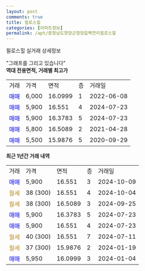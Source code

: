 ```yaml
---
layout: post
comments: true
title: 필로스힐
categories: [아파트정보]
permalink: /apt/충청남도청양군청양읍벽천리필로스힐
---
```


필로스힐 실거래 상세정보

<script type="text/javascript">
  google.charts.load('current', {'packages':['line', 'corechart']});
  google.charts.setOnLoadCallback(drawChart);

  function drawChart() {
    var data = new google.visualization.DataTable();
    data.addColumn('date', '거래일');
    data.addColumn('number', "매매");
    data.addColumn('number', "전세");
    data.addColumn('number', "전매");

    data.addRows([[new Date(Date.parse("2024-10-09")), 5900, null, null], [new Date(Date.parse("2024-10-04")), null, null, null], [new Date(Date.parse("2024-09-25")), null, null, null], [new Date(Date.parse("2024-07-23")), 5900, null, null], [new Date(Date.parse("2024-07-23")), 5900, null, null], [new Date(Date.parse("2024-07-11")), null, null, null], [new Date(Date.parse("2024-01-19")), null, null, null], [new Date(Date.parse("2024-01-04")), 5950, null, null]]);

    var options = {
      hAxis: {
        format: 'yyyy/MM/dd'
      },    
      lineWidth: 0,
      pointsVisible: true,    
      title: '최근 1년간 유형별 실거래가 분포',
      legend: { position: 'bottom' }
    };

    var formatter = new google.visualization.NumberFormat({pattern:'###,###'} );
    formatter.format(data, 1);
    formatter.format(data, 2);
    
    setTimeout(function() {
        var chart = new google.visualization.LineChart(document.getElementById('columnchart_material'));
        chart.draw(data, (options));
        document.getElementById('loading').style.display = 'none';
    }, 200);
  }
</script>


<div id="loading" style="z-index:20; display: block; margin-left: 0px">"그래프를 그리고 있습니다"</div>
<div id="columnchart_material" style="width: 95%; margin-left: 0px; display: block"></div>
<!-- contents start -->
<b>역대 전용면적, 거래별 최고가</b>
<table class="sortable">
    <tr>
      <td>거래</td>
      <td>가격</td>
      <td>면적</td>
      <td>층</td>
      <td>거래일</td>
    </tr>
        <tr>
          <td><a style="color: blue">매매</a></td>
          <td>6,000</td>
          <td>16.0999</td>
          <td>1</td>
          <td>2022-06-08</td>
        </tr>            <tr>
          <td><a style="color: blue">매매</a></td>
          <td>5,900</td>
          <td>16.551</td>
          <td>4</td>
          <td>2024-07-23</td>
        </tr>            <tr>
          <td><a style="color: blue">매매</a></td>
          <td>5,900</td>
          <td>16.3783</td>
          <td>5</td>
          <td>2024-07-23</td>
        </tr>            <tr>
          <td><a style="color: blue">매매</a></td>
          <td>5,800</td>
          <td>16.5089</td>
          <td>2</td>
          <td>2021-04-28</td>
        </tr>            <tr>
          <td><a style="color: blue">매매</a></td>
          <td>5,500</td>
          <td>15.9876</td>
          <td>5</td>
          <td>2020-09-29</td>
        </tr>        
    
    
</table>

<b>최근 1년간 거래 내역</b>

<table class="sortable">
    <tr>
      <td>거래</td>
      <td>가격</td>
      <td>면적</td>
      <td>층</td>
      <td>거래일</td>
    </tr>
    <tr>
      <td><a style="color: blue">매매</a></td>
      <td>5,900</td>
      <td>16.551</td>
      <td>3</td>
      <td>2024-10-09</td>
    </tr>          <tr>
      <td><a style="color: darkgoldenrod">월세</a></td>
      <td>38 (300)</td>
      <td>16.551</td>
      <td>4</td>
      <td>2024-10-04</td>
    </tr>          <tr>
      <td><a style="color: darkgoldenrod">월세</a></td>
      <td>38 (300)</td>
      <td>16.5089</td>
      <td>3</td>
      <td>2024-09-25</td>
    </tr>          <tr>
      <td><a style="color: blue">매매</a></td>
      <td>5,900</td>
      <td>16.3783</td>
      <td>5</td>
      <td>2024-07-23</td>
    </tr>          <tr>
      <td><a style="color: blue">매매</a></td>
      <td>5,900</td>
      <td>16.551</td>
      <td>4</td>
      <td>2024-07-23</td>
    </tr>          <tr>
      <td><a style="color: darkgoldenrod">월세</a></td>
      <td>40 (300)</td>
      <td>16.551</td>
      <td>7</td>
      <td>2024-07-11</td>
    </tr>          <tr>
      <td><a style="color: darkgoldenrod">월세</a></td>
      <td>37 (300)</td>
      <td>15.9876</td>
      <td>2</td>
      <td>2024-01-19</td>
    </tr>          <tr>
      <td><a style="color: blue">매매</a></td>
      <td>5,950</td>
      <td>16.0999</td>
      <td>3</td>
      <td>2024-01-04</td>
    </tr>      </table>
<!-- contents end -->    

